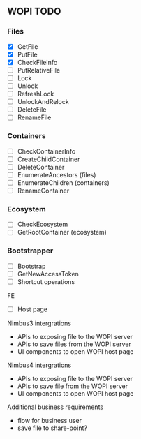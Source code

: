 ## WOPI TODO

### Files
- [x] GetFile
- [x] PutFile
- [x] CheckFileInfo
- [ ] PutRelativeFile
- [ ] Lock
- [ ] Unlock
- [ ] RefreshLock
- [ ] UnlockAndRelock
- [ ] DeleteFile
- [ ] RenameFile

### Containers 
- [ ] CheckContainerInfo
- [ ] CreateChildContainer
- [ ] DeleteContainer
- [ ] EnumerateAncestors (files)
- [ ] EnumerateChildren (containers)
- [ ] RenameContainer

### Ecosystem 
- [ ] CheckEcosystem
- [ ] GetRootContainer (ecosystem)

### Bootstrapper 
- [ ] Bootstrap
- [ ] GetNewAccessToken
- [ ] Shortcut operations

FE
- [ ] Host page


Nimbus3 intergrations
- APIs to exposing file to the WOPI server
- APIs to save files from the WOPI server
- UI components to open WOPI host page 

Nimbus4 intergrations
- APIs to exposing file to the WOPI server
- APIs to save file from the WOPI server
- UI components to open WOPI host page 

Additional business requirements
- flow for business user
- save file to share-point?




